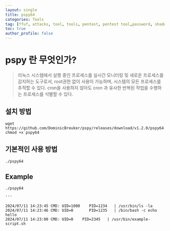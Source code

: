 ```yaml
---
layout: single
title: pspy64
categories: Tools
tag: [ffuf, attacks, tool, tools, pentest, pentest tool,password, shadow]
toc: true
author_profile: false
---
```


# pspy 란 무엇인가? 

> 리눅스 시스템에서 실행 중인 프로세스를 실시간 모니터링 및 새로운 프로세스를 감지하는 도구로서, root권한 없이 사용이 가능하며, 시스템의 모든 프로세스를 추적할 수 있다. cron을 사용하지 않아도 cron 과 유사한 반복된 작업을 수행하는 프로세스를 식별할 수 있다.

## 설치 방법

```
wget https://github.com/DominicBreuker/pspy/releases/download/v1.2.0/pspy64
chmod +x pspy64
```

## 기본적인 사용 방법

```
./pspy64
```

## Example

```
./pspy64

'''

2024/07/11 14:23:45 CMD: UID=1000    PID=1234   | /usr/bin/ls -la
2024/07/11 14:23:46 CMD: UID=0       PID=1235   | /bin/bash -c echo hello
2024/07/11 14:23:00 CMD: UID=0    PID=2345   | /usr/bin/example-script.sh
```
